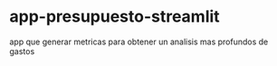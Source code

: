 # app-presupuesto-streamlit
app que generar metricas para obtener un analisis mas profundos de gastos 
